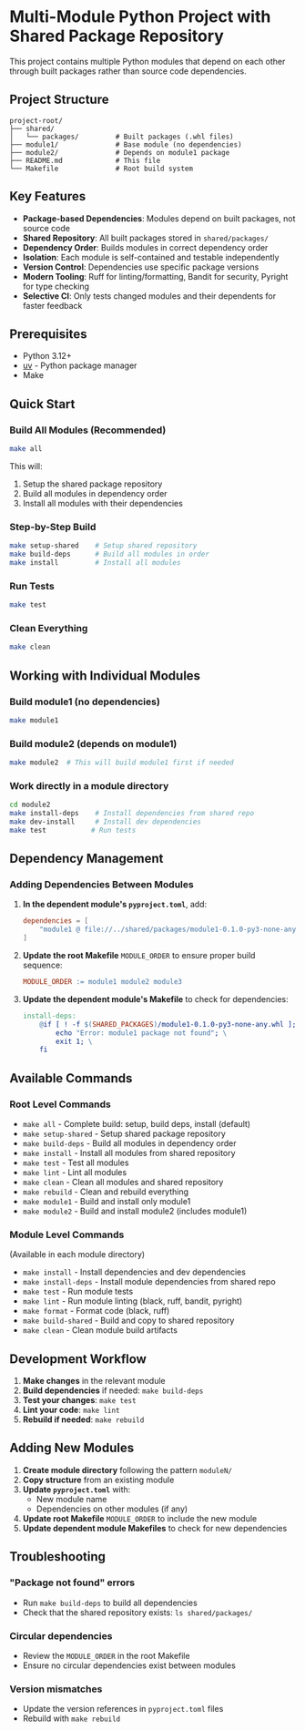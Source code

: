 # Multi-Module Python Project with Shared Package Repository

This project contains multiple Python modules that depend on each other through built packages rather than source code dependencies.

## Project Structure

```
project-root/
├── shared/
│   └── packages/         # Built packages (.whl files)
├── module1/              # Base module (no dependencies)
├── module2/              # Depends on module1 package
├── README.md             # This file
└── Makefile              # Root build system
```

## Key Features

- **Package-based Dependencies**: Modules depend on built packages, not source code
- **Shared Repository**: All built packages stored in `shared/packages/`
- **Dependency Order**: Builds modules in correct dependency order
- **Isolation**: Each module is self-contained and testable independently
- **Version Control**: Dependencies use specific package versions
- **Modern Tooling**: Ruff for linting/formatting, Bandit for security, Pyright for type checking
- **Selective CI**: Only tests changed modules and their dependents for faster feedback

## Prerequisites

- Python 3.12+
- [uv](https://github.com/astral-sh/uv) - Python package manager
- Make

## Quick Start

### Build All Modules (Recommended)
```bash
make all
```
This will:
1. Setup the shared package repository
2. Build all modules in dependency order
3. Install all modules with their dependencies

### Step-by-Step Build
```bash
make setup-shared    # Setup shared repository
make build-deps      # Build all modules in order
make install         # Install all modules
```

### Run Tests
```bash
make test
```

### Clean Everything
```bash
make clean
```

## Working with Individual Modules

### Build module1 (no dependencies)
```bash
make module1
```

### Build module2 (depends on module1)
```bash
make module2  # This will build module1 first if needed
```

### Work directly in a module directory
```bash
cd module2
make install-deps    # Install dependencies from shared repo
make dev-install     # Install dev dependencies
make test           # Run tests
```

## Dependency Management

### Adding Dependencies Between Modules

1. **In the dependent module's `pyproject.toml`**, add:
   ```toml
   dependencies = [
       "module1 @ file://../shared/packages/module1-0.1.0-py3-none-any.whl",
   ]
   ```

2. **Update the root Makefile** `MODULE_ORDER` to ensure proper build sequence:
   ```makefile
   MODULE_ORDER := module1 module2 module3
   ```

3. **Update the dependent module's Makefile** to check for dependencies:
   ```makefile
   install-deps:
       @if [ ! -f $(SHARED_PACKAGES)/module1-0.1.0-py3-none-any.whl ]; then \
           echo "Error: module1 package not found"; \
           exit 1; \
       fi
   ```

## Available Commands

### Root Level Commands
- `make all` - Complete build: setup, build deps, install (default)
- `make setup-shared` - Setup shared package repository
- `make build-deps` - Build all modules in dependency order
- `make install` - Install all modules from shared repository
- `make test` - Test all modules
- `make lint` - Lint all modules
- `make clean` - Clean all modules and shared repository
- `make rebuild` - Clean and rebuild everything
- `make module1` - Build and install only module1
- `make module2` - Build and install module2 (includes module1)

### Module Level Commands
(Available in each module directory)
- `make install` - Install dependencies and dev dependencies
- `make install-deps` - Install module dependencies from shared repo
- `make test` - Run module tests
- `make lint` - Run module linting (black, ruff, bandit, pyright)
- `make format` - Format code (black, ruff)
- `make build-shared` - Build and copy to shared repository
- `make clean` - Clean module build artifacts

## Development Workflow

1. **Make changes** in the relevant module
2. **Build dependencies** if needed: `make build-deps`
3. **Test your changes**: `make test`
4. **Lint your code**: `make lint`
5. **Rebuild if needed**: `make rebuild`

## Adding New Modules

1. **Create module directory** following the pattern `moduleN/`
2. **Copy structure** from an existing module
3. **Update `pyproject.toml`** with:
   - New module name
   - Dependencies on other modules (if any)
4. **Update root Makefile** `MODULE_ORDER` to include the new module
5. **Update dependent module Makefiles** to check for new dependencies

## Troubleshooting

### "Package not found" errors
- Run `make build-deps` to build all dependencies
- Check that the shared repository exists: `ls shared/packages/`

### Circular dependencies
- Review the `MODULE_ORDER` in the root Makefile
- Ensure no circular dependencies exist between modules

### Version mismatches
- Update the version references in `pyproject.toml` files
- Rebuild with `make rebuild`